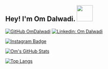 ## Hey! I'm Om Dalwadi. <img src="https://media.giphy.com/media/hvRJCLFzcasrR4ia7z/giphy.gif" width="50" height="50">

[![GitHub OmDalwadi](https://img.shields.io/github/followers/OmDalwadi?label=follow&style=social)](https://github.com/OmDalwadi)
[![Linkedin: Om Dalwadi](https://img.shields.io/badge/-Om%20Dalwadi-blue?style=flat-square&logo=Linkedin&logoColor=white&link=https://www.linkedin.com/in/dalwadiom/)](https://www.linkedin.com/in/dalwadiom/)

[![Instagram Badge](https://img.shields.io/badge/-@the_infinity_conqueror-black?style=flat-square&labelColor=000000&logo=Instagram&link=https://instagram.com/the_infinity_conqueror)](https://instagram.com/the_infinity_conqueror)


[![Om's GitHub Stats](https://github-readme-stats.vercel.app/api?username=OmDalwadi&hide=issues&count_private=true&show_icons=true&theme=calm)](https://github.com/OmDalwadi/github-readme-stats)

[![Top Langs](https://github-readme-stats.vercel.app/api/top-langs/?username=OmDalwadi&layout=compact&theme=calm)](https://github.com/OmDalwadi/github-readme-stats)




<!--
**OmDalwadi/OmDalwadi** is a ✨ _special_ ✨ repository because its `README.md` (this file) appears on your GitHub profile.

Here are some ideas to get you started:

- 🔭 I’m currently working on ...
- 🌱 I’m currently learning ...
- 👯 I’m looking to collaborate on ...
- 🤔 I’m looking for help with ...
- 💬 Ask me about ...
- 📫 How to reach me: ...
- 😄 Pronouns: ...
- ⚡ Fun fact: ...
-->
